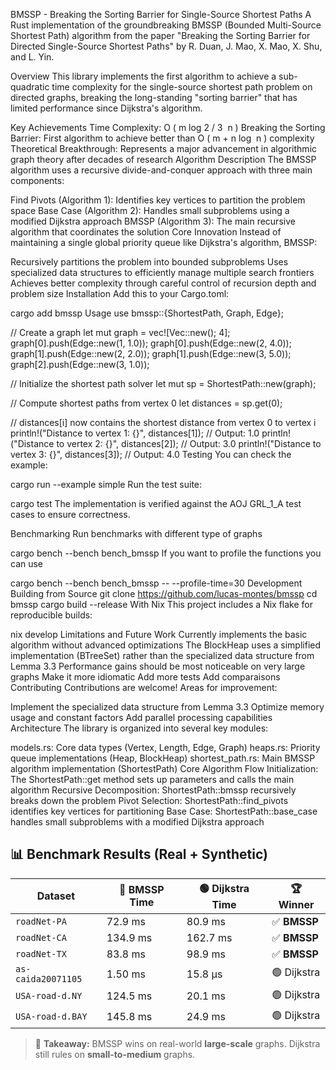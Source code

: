 BMSSP - Breaking the Sorting Barrier for Single-Source Shortest Paths
A Rust implementation of the groundbreaking BMSSP (Bounded Multi-Source Shortest Path) algorithm from the paper "Breaking the Sorting Barrier for Directed Single-Source Shortest Paths" by R. Duan, J. Mao, X. Mao, X. Shu, and L. Yin.

Overview
This library implements the first algorithm to achieve a sub-quadratic time complexity for the single-source shortest path problem on directed graphs, breaking the long-standing "sorting barrier" that has limited performance since Dijkstra's algorithm.

Key Achievements
Time Complexity: 
O
(
m
log
2
/
3
⁡
n
)
Breaking the Sorting Barrier: First algorithm to achieve better than 
O
(
m
+
n
log
⁡
n
)
 complexity
Theoretical Breakthrough: Represents a major advancement in algorithmic graph theory after decades of research
Algorithm Description
The BMSSP algorithm uses a recursive divide-and-conquer approach with three main components:

Find Pivots (Algorithm 1): Identifies key vertices to partition the problem space
Base Case (Algorithm 2): Handles small subproblems using a modified Dijkstra approach
BMSSP (Algorithm 3): The main recursive algorithm that coordinates the solution
Core Innovation
Instead of maintaining a single global priority queue like Dijkstra's algorithm, BMSSP:

Recursively partitions the problem into bounded subproblems
Uses specialized data structures to efficiently manage multiple search frontiers
Achieves better complexity through careful control of recursion depth and problem size
Installation
Add this to your Cargo.toml:

cargo add bmssp
Usage
use bmssp::{ShortestPath, Graph, Edge};

// Create a graph
let mut graph = vec![Vec::new(); 4];
graph[0].push(Edge::new(1, 1.0));
graph[0].push(Edge::new(2, 4.0));
graph[1].push(Edge::new(2, 2.0));
graph[1].push(Edge::new(3, 5.0));
graph[2].push(Edge::new(3, 1.0));

// Initialize the shortest path solver
let mut sp = ShortestPath::new(graph);

// Compute shortest paths from vertex 0
let distances = sp.get(0);

// distances[i] now contains the shortest distance from vertex 0 to vertex i
println!("Distance to vertex 1: {}", distances[1]); // Output: 1.0
println!("Distance to vertex 2: {}", distances[2]); // Output: 3.0
println!("Distance to vertex 3: {}", distances[3]); // Output: 4.0
Testing
You can check the example:

cargo run --example simple
Run the test suite:

cargo test
The implementation is verified against the AOJ GRL_1_A test cases to ensure correctness.

Benchmarking
Run benchmarks with different type of graphs

cargo bench --bench bench_bmssp
If you want to profile the functions you can use

cargo bench --bench bench_bmssp -- --profile-time=30
Development
Building from Source
git clone https://github.com/lucas-montes/bmssp
cd bmssp
cargo build --release
With Nix
This project includes a Nix flake for reproducible builds:

nix develop
Limitations and Future Work
Currently implements the basic algorithm without advanced optimizations
The BlockHeap uses a simplified implementation (BTreeSet) rather than the specialized data structure from Lemma 3.3
Performance gains should be most noticeable on very large graphs
Make it more idiomatic
Add more tests
Add comparaisons
Contributing
Contributions are welcome! Areas for improvement:

Implement the specialized data structure from Lemma 3.3
Optimize memory usage and constant factors
Add parallel processing capabilities
Architecture
The library is organized into several key modules:

models.rs: Core data types (Vertex, Length, Edge, Graph)
heaps.rs: Priority queue implementations (Heap, BlockHeap)
shortest_path.rs: Main BMSSP algorithm implementation (ShortestPath)
Core Algorithm Flow
Initialization: The ShortestPath::get method sets up parameters and calls the main algorithm
Recursive Decomposition: ShortestPath::bmssp recursively breaks down the problem
Pivot Selection: ShortestPath::find_pivots identifies key vertices for partitioning
Base Case: ShortestPath::base_case handles small subproblems with a modified Dijkstra approach

## 📊 Benchmark Results (Real + Synthetic)

| Dataset                 | 🔵 BMSSP Time | 🟢 Dijkstra Time | 🏆 Winner    |
|--------------------------|---------------|------------------|--------------|
| `roadNet-PA`            | 72.9 ms       | 80.9 ms          | ✅ **BMSSP** |
| `roadNet-CA`            | 134.9 ms      | 162.7 ms         | ✅ **BMSSP** |
| `roadNet-TX`            | 83.8 ms       | 98.9 ms          | ✅ **BMSSP** |
| `as-caida20071105`      | 1.50 ms       | 15.8 µs          | 🟢 Dijkstra  |
| `USA-road-d.NY`         | 124.5 ms      | 20.1 ms          | 🟢 Dijkstra  |
| `USA-road-d.BAY`        | 145.8 ms      | 24.9 ms          | 🟢 Dijkstra  |

> 🧠 **Takeaway:** BMSSP wins on real-world **large-scale** graphs. Dijkstra still rules on **small-to-medium** graphs.
